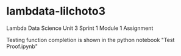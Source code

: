 # lambdata-lilchoto3
Lambda Data Science Unit 3 Sprint 1 Module 1 Assignment

Testing function completion is shown in the python notebook "Test Proof.ipynb"